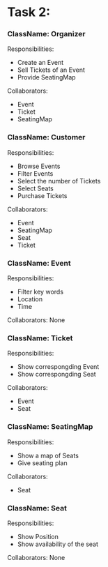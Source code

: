 # Task 2:
### ClassName: Organizer

Responsibilities:
* Create an Event
* Sell Tickets of an Event
* Provide SeatingMap

Collaborators:
* Event
* Ticket
* SeatingMap

### ClassName: Customer

Responsibilities:
* Browse Events
* Filter Events
* Select the number of Tickets
* Select Seats
* Purchase Tickets

Collaborators:
* Event
* SeatingMap
* Seat
* Ticket

### ClassName: Event

Responsibilities:
* Filter key words
* Location
* Time

Collaborators: None


### ClassName: Ticket

Responsibilities:
* Show correspongding Event
* Show correspongding Seat

Collaborators:
* Event
* Seat

### ClassName: SeatingMap

Responsibilities:
* Show a map of Seats
* Give seating plan

Collaborators:
* Seat

### ClassName: Seat

Responsibilities:
* Show Position
* Show availability of the seat

Collaborators: None

